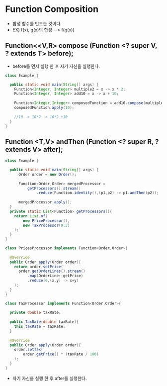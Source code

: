 # Function Composition

- 합성 함수를 만드는 것이다.
- EX) f(x), g(x)의 합성 --> f(g(x))

## <V> Function<<V,R> compose (Function <? super V, ? extends T> before);

- before를 먼저 실행 한 후 자기 자신을 실행한다.

```java
class Example {

  public static void main(String[] args) {
    Function<Integer, Integer> multiple2 = x -> x * 2;
    Function<Integer, Integer> add10 = x -> x + 10;
    
    Function<Integer,Integer> composedFunction = add10.compose(multiple2);
    composedFunction.apply(10);
    
    //10 -> 10*2 -> 10*2 +10 
  }
}
```

## <V> Function <T,V> andThen (Function <? super R, ? extends V> after);
```java
class Example {

  public static void main(String[] args) {
      Order order = new Order();
      
      Function<Order,Order> mergedProcessor =
          getProcessors().stream()
              .reduce(Function.identity(),(p1,p2) -> p1.andThen(p2));
      
      mergedProcessor.apply();
  }
  private static List<Function> getProcessors(){
    return List.of(
        new PriceProcessor(),
        new TaxProcessor(9.3)
    );
  }  
}

class PricesProcessor implements Function<Order,Order>{
  
  @Override
  public Order apply(Order order){
    return order.setPrice(
      order.getOrderLines().stream()
          .map(OrderLine::getPrice)
          .reduce(0,(x,y) -> x+y) 
    );
  }
}

class TaxProcessor implements Function<Order,Order>{
  
  private double taxRate;
  
  public TaxRate(double taxRate){
    this.taxRate = taxRate;
  }
  
  @Override
  public Order apply(Order order){
    order.setTax(
        order.getPrice() * (taxRate / 100)
    );
  }
}
```
- 자기 자신을 실행 한 후 after를 실행한다.